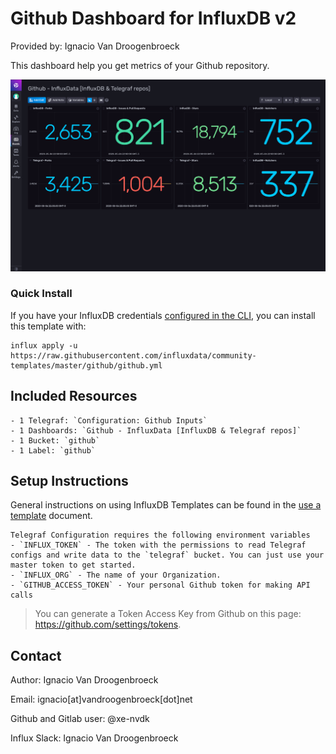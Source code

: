 # Github Dashboard for InfluxDB v2

Provided by: Ignacio Van Droogenbroeck

This dashboard help you get metrics of your Github repository. 

![Dashboard Screenshot](screenshot.png)

### Quick Install

If you have your InfluxDB credentials [configured in the CLI](Vhttps://v2.docs.influxdata.com/v2.0/reference/cli/influx/config/), you can install this template with:

```
influx apply -u https://raw.githubusercontent.com/influxdata/community-templates/master/github/github.yml
```

## Included Resources

    - 1 Telegraf: `Configuration: Github Inputs`
    - 1 Dashboards: `Github - InfluxData [InfluxDB & Telegraf repos]`
    - 1 Bucket: `github`
    - 1 Label: `github`

## Setup Instructions

General instructions on using InfluxDB Templates can be found in the [use a template](../docs/use_a_template.md) document.
    
    Telegraf Configuration requires the following environment variables
    - `INFLUX_TOKEN` - The token with the permissions to read Telegraf configs and write data to the `telegraf` bucket. You can just use your master token to get started.
    - `INFLUX_ORG` - The name of your Organization.
    - `GITHUB_ACCESS_TOKEN` - Your personal Github token for making API calls

> You can generate a Token Access Key from Github on this page: https://github.com/settings/tokens. 

## Contact

Author: Ignacio Van Droogenbroeck

Email: ignacio[at]vandroogenbroeck[dot]net

Github and Gitlab user: @xe-nvdk 

Influx Slack: Ignacio Van Droogenbroeck
